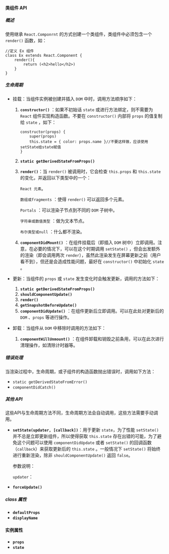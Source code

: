 #### 类组件 API

##### 概述

使用继承 `React.Componrnt` 的方式创建一个类组件，类组件中必须包含一个 `render()` 函数，如：

```react
//定义 Ex 组件
class Ex extends React.Component {
    render(){
        return (<h2>hello</h2>)
    }
}
```

##### 生命周期

- 挂载：当组件实例被创建并插入 `DOM` 中时，调用方法顺序如下：

  1. **`constructor()`** ：如果不初始话 `state` 或进行方法绑定，则不需要为 `React` 组件实现构造函数。不要在 `constructor()` 内部将 `props` 的值复制给 `state` ，如下：

     ```react
     constructor(props) {
         super(props)
         this.state = { color: props.name }//不要这样做，应该使用setState给state赋值
     }
     ```

  2. **`static getDerivedStateFromProps()`**

  3. **`render()`**：当 `render()` 被调用时，它会检查 `this.props` 和 `this.state` 的变化，并返回以下类型中的一个：

     `React 元素`。

     `数组或fragments` ：使得 `render()` 可以返回多个元素。

     `Portals` ：可以渲染子节点到不同的 `DOM` 子树中。

     `字符串或数值类型` ：做为文本节点。

     `布尔类型或null` ：什么都不渲染。

  4. **`componentDidMount()`** ：在组件挂载后（即插入 `DOM` 树中）立即调用。注意，在必要的情况下，可以在这个时期调用 `setState()` ，但会出发额外的渲染（即会调用两次 `render`），虽然此渲染发生在屏幕更新之前（用户看不到），但还是会造成性能问题，最好在 `constructor()` 中初始化 `state` 。

- 更新：当组件的 `props` 或 `state` 发生变化时会触发更新，调用的方法如下：
  1. **`static getDerivedStateFromProps()`**
  2. **`shouldComponentUpdate()`**
  3. **`render()`**
  4. **`getSnapshotBeforeUpdate()`**
  5. **`componentDidUpdate()`** ：在组件更新后立即调用。可以在此处对更新后的 `DOM` 、`props` 等进行操作。
- 卸载：当组件从 `DOM` 中移除时调用的方法如下：
  1. **`componentWillUnmount()`** ：在组件卸载和销毁之前条用，可以在此次进行清理操作，如清除计时器等。

##### 错误处理

当渲染过程中，生命周期，或子组件的构造函数抛出错误时，调用如下方法：

- `static getDerivedStateFromError()`
- `componentDidCatch()`

##### 其他 API

这些API与生命周期方法不同，生命周期方法会自动调用，这些方法需要手动调用。

- **`setState(updater, [callback])`**：用于更新 `state`，为了性能 `setState()` 并不总是立即更新组件，所以使得获取 `this.state` 存在出错的可能，为了避免这个问题可以使用 `componentDidUpdate` 或者 `setState()` 的回调函数（`callback`）来获取更新后的 `this.state` 。一般情况下 `setState()` 将始终进行重新渲染，除非 `shouldComponentUpdate()` 返回 `false`。

  参数说明：

  `updater`：

- **`forceUpdate()`**

##### class 属性

- **`defaultProps`**
- **`displayName`**

#### 实例属性

- **`props`**
- **`state`**
